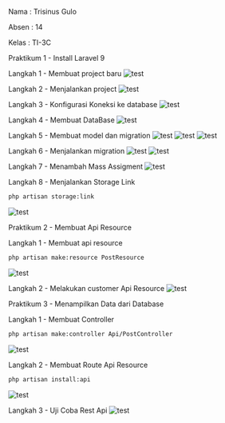 Nama : Trisinus Gulo

Absen : 14

Kelas : TI-3C

Praktikum 1 - Install Laravel 9

Langkah 1 - Membuat project baru
![test](img/Langkah1-laravel.png)

Langkah 2 - Menjalankan project
![test](img/Langkah2_laravel.png)

Langkah 3 - Konfigurasi Koneksi ke database
![test](img/Langkah3-laravel.png)

Langkah 4 - Membuat DataBase
![test](img/Langkah4-laravel.png)

Langkah 5 - Membuat model dan migration
![test](img/Langkah5-laravel.png)
![test](img/Langkah5-laravel1.png)
![test](img/Langkah5-laravel2.png)

Langkah 6 - Menjalankan migration
![test](img/Langkah6-laravel.png)
![test](img/Langkah6-prak6.png)

Langkah 7 - Menambah Mass Assigment
![test](img/Langkah7-laravel.png)

Langkah 8 - Menjalankan Storage Link
```bash
php artisan storage:link
```
![test](img/Langkah8-laravel.png)

Praktikum 2 - Membuat Api Resource

Langkah 1 - Membuat api resource

```bash 
php artisan make:resource PostResource
```
![test](img/langkah1_Prak2.png)

Langkah 2 - Melakukan customer Api Resource
![test](img/langkah2_Prak2.png)

Praktikum 3 - Menampilkan Data dari Database

Langkah 1 - Membuat Controller
```bash
php artisan make:controller Api/PostController
```
![test](img/Langkah1_prak3.png)

Langkah 2 - Membuat Route Api Resource
```bash
php artisan install:api
```
![test](img/Langkah2_prak3.png)

Langkah 3 - Uji Coba Rest Api
![test](img/Langkah3-Prak3.png)
